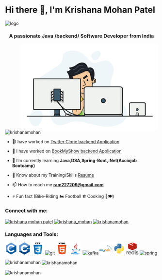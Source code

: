 # Hi there 👋, I'm Krishana Mohan Patel
![logo](https://github.com/KrishanaMohan/KrishanaMohan/blob/main/pic4.jpg)
<h3 align="center">A passionate Java /backend/ Software Developer from India</h3>
<img align="right" alt="Coding" width="450" src="https://raw.githubusercontent.com/rajpratyush/rajpratyush/master/me_1.gif" width=300>

<p align="left"> <img src="https://komarev.com/ghpvc/?username=krishanamohan&label=Profile%20views&color=0e75b6&style=flat" alt="krishanamohan" /> </p>

- 🔭I have worked on [Twitter Clone backend Application](https://github.com/KrishanaMohan/Twitter_Clone2.0)

- 👯 I have worked on [BookMyShow backend Application](https://github.com/KrishanaMohan/BookMyShow)

- 🌱 I’m currently learning **Java,DSA,Spring-Boot,.Net(Acciojob Bootcamp)**

- 📄 Know about my Training/Skills [Resume](https://drive.google.com/file/d/1REnAUvSRq7V4iLyJk-3D3RF5FIV6PPaC/view)

- 📫 How to reach me **ram227209@gmail.com**

- ⚡ Fun fact (Bike-Riding 🏍️ Football ⚽ Cooking 🍳🍽️)

<h3 align="left">Connect with me:</h3>
<p align="left">
<a href="https://linkedin.com/in/krishana mohan patel" target="blank">
  <img align="center" src="https://raw.githubusercontent.com/rahuldkjain/github-profile-readme-generator/master/src/images/icons/Social/linked-in-alt.svg" alt="krishana mohan patel" height="30" width="40" /></a>
<a href="https://www.leetcode.com/krishana_mohan" target="blank">
  <img align="center" src="https://raw.githubusercontent.com/rahuldkjain/github-profile-readme-generator/master/src/images/icons/Social/leet-code.svg" alt="krishana_mohan" height="30" width="40" /></a>
  <a href="https://auth.geeksforgeeks.org/user/krishanamohan" target="blank"><img align="center" src="https://raw.githubusercontent.com/rahuldkjain/github-profile-readme-generator/master/src/images/icons/Social/geeks-for-geeks.svg" alt="krishanamohan" height="30" width="40" /></a>
</p>

<h3 align="left">Languages and Tools:</h3>
<p align="left"> <a href="https://www.cprogramming.com/" target="_blank" rel="noreferrer"> <img src="https://raw.githubusercontent.com/devicons/devicon/master/icons/c/c-original.svg" alt="c" width="40" height="40"/> </a> <a href="https://www.w3schools.com/cpp/" target="_blank" rel="noreferrer"> <img src="https://raw.githubusercontent.com/devicons/devicon/master/icons/cplusplus/cplusplus-original.svg" alt="cplusplus" width="40" height="40"/> </a> <a href="https://www.w3schools.com/css/" target="_blank" rel="noreferrer"> <img src="https://raw.githubusercontent.com/devicons/devicon/master/icons/css3/css3-original-wordmark.svg" alt="css3" width="40" height="40"/> </a> <a href="https://git-scm.com/" target="_blank" rel="noreferrer"> <img src="https://www.vectorlogo.zone/logos/git-scm/git-scm-icon.svg" alt="git" width="40" height="40"/> </a> <a href="https://www.w3.org/html/" target="_blank" rel="noreferrer"> <img src="https://raw.githubusercontent.com/devicons/devicon/master/icons/html5/html5-original-wordmark.svg" alt="html5" width="40" height="40"/> </a> <a href="https://www.java.com" target="_blank" rel="noreferrer"> <img src="https://raw.githubusercontent.com/devicons/devicon/master/icons/java/java-original.svg" alt="java" width="40" height="40"/> </a> <a href="https://kafka.apache.org/" target="_blank" rel="noreferrer"> <img src="https://www.vectorlogo.zone/logos/apache_kafka/apache_kafka-icon.svg" alt="kafka" width="40" height="40"/> </a> <a href="https://www.mysql.com/" target="_blank" rel="noreferrer"> <img src="https://raw.githubusercontent.com/devicons/devicon/master/icons/mysql/mysql-original-wordmark.svg" alt="mysql" width="40" height="40"/> </a> <a href="https://www.python.org" target="_blank" rel="noreferrer"> <img src="https://raw.githubusercontent.com/devicons/devicon/master/icons/python/python-original.svg" alt="python" width="40" height="40"/> </a> <a href="https://redis.io" target="_blank" rel="noreferrer"> <img src="https://raw.githubusercontent.com/devicons/devicon/master/icons/redis/redis-original-wordmark.svg" alt="redis" width="40" height="40"/> </a> <a href="https://spring.io/" target="_blank" rel="noreferrer"> <img src="https://www.vectorlogo.zone/logos/springio/springio-icon.svg" alt="spring" width="40" height="40"/> </a> </p>

<p><img align="left" src="https://github-readme-stats.vercel.app/api/top-langs?username=krishanamohan&show_icons=true&locale=en&layout=compact" alt="krishanamohan" /></p>

<p>&nbsp;<img align="center" src="https://github-readme-stats.vercel.app/api?username=krishanamohan&show_icons=true&locale=en" alt="krishanamohan" /></p>

<p><img align="center" src="https://github-readme-streak-stats.herokuapp.com/?user=krishanamohan&" alt="krishanamohan" /></p>

